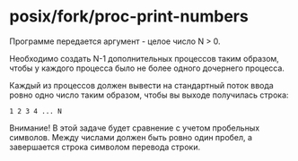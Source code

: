 # posix/fork/proc-print-numbers

Программе передается аргумент - целое число N > 0.

Необходимо создать N-1 дополнительных процессов таким образом, чтобы у каждого процесса было не более одного дочернего
процесса.

Каждый из процессов должен вывести на стандартный поток ввода ровно одно число таким образом, чтобы вы выходе получилась
строка:

```
1 2 3 4 ... N
```

Внимание! В этой задаче будет сравнение с учетом пробельных символов. Между числами должен быть ровно один пробел, а
завершается строка символом перевода строки.
